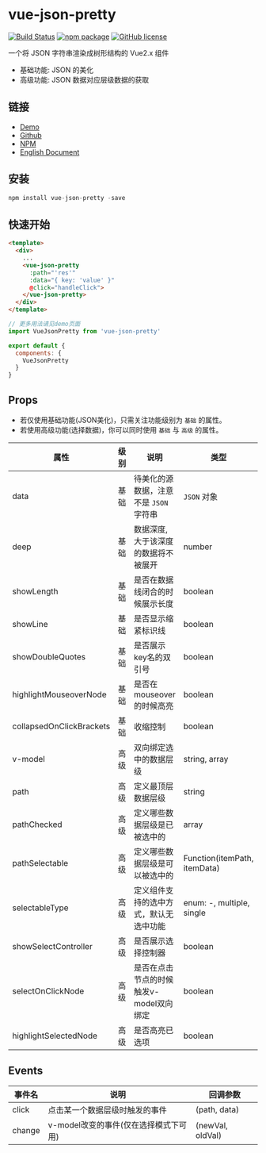 # vue-json-pretty

[![Build Status](https://travis-ci.org/leezng/vue-json-pretty.svg?branch=master)](https://travis-ci.org/leezng/vue-json-pretty)
[![npm package](https://img.shields.io/npm/v/vue-json-pretty.svg)](https://www.npmjs.org/package/vue-json-pretty)
[![GitHub license](https://img.shields.io/badge/license-MIT-blue.svg)](https://github.com/leezng/vue-json-pretty/blob/master/LICENSE)

一个将 JSON 字符串渲染成树形结构的 Vue2.x 组件

- 基础功能: JSON 的美化
- 高级功能: JSON 数据对应层级数据的获取

## 链接

- [Demo](https://leezng.github.io/vue-json-pretty)
- [Github](https://github.com/leezng/vue-json-pretty)
- [NPM](https://www.npmjs.com/package/vue-json-pretty)
- [English Document](./README.md)

## 安装

```js
npm install vue-json-pretty -save
```

## 快速开始

```html
<template>
  <div>
    ...
    <vue-json-pretty
      :path="'res'"
      :data="{ key: 'value' }"
      @click="handleClick">
    </vue-json-pretty>
  </div>
</template>
```

```js
// 更多用法请见demo页面
import VueJsonPretty from 'vue-json-pretty'

export default {
  components: {
    VueJsonPretty
  }
}
```

## Props

- 若仅使用基础功能(JSON美化)，只需关注功能级别为 `基础` 的属性。
- 若使用高级功能(选择数据)，你可以同时使用 `基础` 与 `高级` 的属性。

| 属性 | 级别 | 说明 | 类型 | 默认值 |
|-------- |-------- |-------- |-------- | -------- |
| data | 基础 | 待美化的源数据，注意不是 `JSON` 字符串 | `JSON` 对象 | - |
| deep | 基础 | 数据深度, 大于该深度的数据将不被展开 | number | Infinity |
| showLength | 基础 | 是否在数据线闭合的时候展示长度 | boolean | false |
| showLine | 基础 | 是否显示缩紧标识线 | boolean | true |
| showDoubleQuotes | 基础 | 是否展示key名的双引号 | boolean | true |
| highlightMouseoverNode | 基础 | 是否在mouseover的时候高亮 | boolean | false |
| collapsedOnClickBrackets | 基础 | 收缩控制 | boolean | true |
| v-model | 高级 | 双向绑定选中的数据层级 | string, array | -, [] |
| path | 高级 | 定义最顶层数据层级 | string | root |
| pathChecked | 高级 | 定义哪些数据层级是已被选中的 | array | [] |
| pathSelectable | 高级 | 定义哪些数据层级是可以被选中的 | Function(itemPath, itemData) | - |
| selectableType | 高级 | 定义组件支持的选中方式，默认无选中功能 | enum: -, multiple, single | - |
| showSelectController | 高级 | 是否展示选择控制器 | boolean | false |
| selectOnClickNode | 高级 | 是否在点击节点的时候触发v-model双向绑定 | boolean | true |
| highlightSelectedNode | 高级 | 是否高亮已选项 | boolean | true |

## Events

| 事件名 | 说明 | 回调参数 |
|---------- |-------- |---------- |
| click  | 点击某一个数据层级时触发的事件 | (path, data) |
| change  | v-model改变的事件(仅在选择模式下可用) | (newVal, oldVal) |
